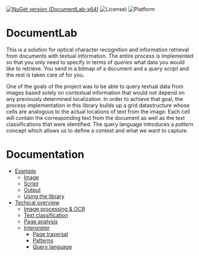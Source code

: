 
[![NuGet version (DocumentLab-x64)](https://img.shields.io/nuget/v/DocumentLab-x64.svg?style=flat-square)](https://www.nuget.org/packages/DocumentLab-x64/1.1.0) ![License)](https://img.shields.io/github/license/karisigurd4/DocumentLab) ![Platform](https://img.shields.io/badge/platform-win--64-green)

# DocumentLab
This is a solution for optical character recognition and information retrieval from documents with textual information. The entire process is implemented so that you only need to specify in terms of *queries* what data you would like to retrieve. You send in a bitmap of a document and a *query script* and the rest is taken care of for you.

One of the goals of the project was to be able to query textual data from images based solely on contextual information that would not depend on any previously determined localization. In order to achieve that goal, the process implementation in this library builds up a grid datastructure whose cells are analogous to the actual locations of text from the image. Each cell will contain the corresponding text from the document as well as the text classifications that were identified. The query language introduces a *pattern* concept which allows us to define a context and what we want to capture.

# Documentation
* [Example](https://github.com/karisigurd4/DocumentLab/blob/master/Documentation/Examples.md)
  * [Image](https://github.com/karisigurd4/DocumentLab/blob/master/Documentation/Examples.md#image)
  * [Script](https://github.com/karisigurd4/DocumentLab/blob/master/Documentation/Examples.md#script)
  * [Output](https://github.com/karisigurd4/DocumentLab/blob/master/Documentation/Examples.md#output)
  * [Using the library](https://github.com/karisigurd4/DocumentLab/blob/master/Documentation/Examples.md#using-the-library)
* [Techical overview](https://github.com/karisigurd4/DocumentLab/blob/master/Documentation/Overview.md)
  * [Image processing & OCR](https://github.com/karisigurd4/DocumentLab/blob/master/Documentation/Overview.md#image-processing-&-ocr)
  * [Text classification](https://github.com/karisigurd4/DocumentLab/blob/master/Documentation/Overview.md#text-classification)
  * [Page analysis](https://github.com/karisigurd4/DocumentLab/blob/master/Documentation/Overview.md#page-analysis)
  * [Interpreter](https://github.com/karisigurd4/DocumentLab/blob/master/Documentation/Overview.md#interpreter)
    * [Page traversal](https://github.com/karisigurd4/DocumentLab/blob/master/Documentation/Overview.md#page-traversal)
    * [Patterns](https://github.com/karisigurd4/DocumentLab/blob/master/Documentation/Overview.md#patterns)
    * [Query language](https://github.com/karisigurd4/DocumentLab/blob/master/Documentation/Overview.md#query-language)
